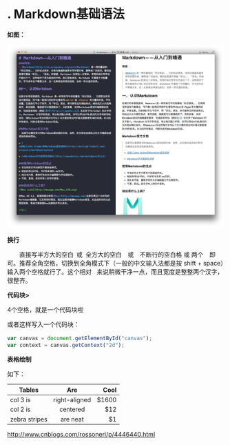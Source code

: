 # . Markdown基础语法
**如图：<br/>**

![image](MarkdownHelp.jpg)

**换行<br />**

　　直接写半方大的空白&ensp;或&#8194;全方大的空白&emsp;或&#8195;不断行的空白格&nbsp;或&#160;两个&emsp;即可。推荐全角空格，切换到全角模式下（一般的中文输入法都是按 shift + space）输入两个空格就行了。这个相对 &nbsp; 来说稍微干净一点，而且宽度是整整两个汉字，很整齐。


**代码块>**

4个空格，就是一个代码块啦

或者这样写入一个代码块：

```javascript
var canvas = document.getElementById("canvas");
var context = canvas.getContext("2d");
```

**表格绘制**

如下：

| Tables        | Are           | Cool  |
| ------------- |:-------------:| -----:|
| col 3 is      | right-aligned | $1600 |
| col 2 is      | centered      |   $12 |
| zebra stripes | are neat      |    $1 |


http://www.cnblogs.com/rossoneri/p/4446440.html
